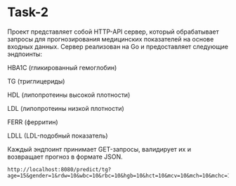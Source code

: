 # Task-2

Проект представляет собой HTTP-API сервер, который обрабатывает запросы для прогнозирования медицинских показателей на основе входных данных. Сервер реализован на Go и предоставляет следующие эндпоинты:

HBA1C (гликированный гемоглобин)

TG (триглицериды)

HDL (липопротеины высокой плотности)

LDL (липопротеины низкой плотности)

FERR (ферритин)

LDLL (LDL-подобный показатель)

Каждый эндпоинт принимает GET-запросы, валидирует их и возвращает прогноз в формате JSON.





```
http://localhost:8080/predict/tg?age=15&gender=1&rdw=10&wbc=10&rbc=10&hgb=10&hct=10&mcv=10&mch=10&mchc=10&plt=10&neu=10&eos=10&bas=10&lym=10&mon=10&soe=10&soe=10&chol=10&glu=10
```
